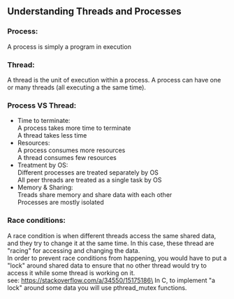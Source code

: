 ## Understanding Threads and Processes
### Process:
A process is simply a program in execution
### Thread:
A thread is the unit of execution within a process. A process can have one or many threads (all executing a the same time).
### Process VS Thread:
- Time to terminate:\
	A process takes more time to terminate\
	A thread takes less time
- Resources:\
	A process consumes more resources \
	A thread consumes few resources
- Treatment by OS:\
	Different processes are treated separately by OS\
	All peer threads are treated as a single task by OS
- Memory & Sharing:\
	Treads share memory and share data with each other\
	Processes are mostly isolated

### Race conditions:
A race condition is when different threads access the same shared data, and they try to change it at the same time. In this case, these thread are "racing" for accessing and changing the data.\
In order to prevent race conditions from happening, you would have to put a "lock" around shared data to ensure that no other thread would try to access it while some thread is working on it.\
see: https://stackoverflow.com/a/34550/15175186\
In C, to implement "a lock" around some data you will use pthread_mutex functions.
